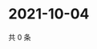 # 2021-10-04

共 0 条

<!-- BEGIN WEIBO -->
<!-- 最后更新时间 Mon Oct 04 2021 06:12:50 GMT+0800 (China Standard Time) -->

<!-- END WEIBO -->
